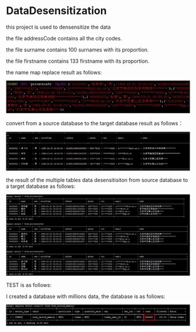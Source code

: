 # DataDesensitization
this project is used to densensitize the data

the file addressCode contains all the city codes.

the file surname contains 100 surnames with its proportion.

the file firstname contains 133 firstname with its proportion.

the name map replace result as follows:

![Image text](https://github.com/pisceslj/DataDesensitization/blob/master/pictures/nameMapReplace.jpg)

convert from a source database to the target database result as follows：

![Image text](https://github.com/pisceslj/DataDesensitization/blob/master/pictures/convert.jpg)

the result of the multiple tables data desensitisiton from source database to a target database as follows:

![Image text](https://github.com/pisceslj/DataDesensitization/blob/master/pictures/result.jpg)

TEST is as follows:

I created a database with millions data, the database is as follows:

![Image text](https://github.com/pisceslj/DataDesensitization/blob/master/pictures/millions.jpg)
